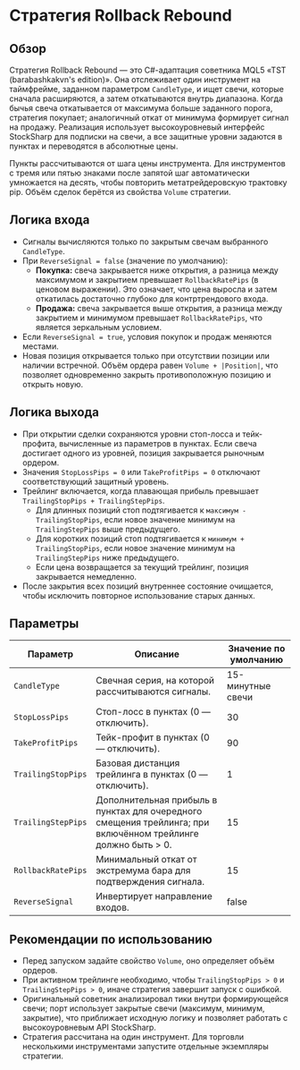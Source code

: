 # Стратегия Rollback Rebound

## Обзор
Стратегия Rollback Rebound — это C#-адаптация советника MQL5 «TST (barabashkakvn's edition)». Она отслеживает один инструмент на таймфрейме, заданном параметром `CandleType`, и ищет свечи, которые сначала расширяются, а затем откатываются внутрь диапазона. Когда бычья свеча откатывается от максимума больше заданного порога, стратегия покупает; аналогичный откат от минимума формирует сигнал на продажу. Реализация использует высокоуровневый интерфейс StockSharp для подписки на свечи, а все защитные уровни задаются в пунктах и переводятся в абсолютные цены.

Пункты рассчитываются от шага цены инструмента. Для инструментов с тремя или пятью знаками после запятой шаг автоматически умножается на десять, чтобы повторить метатрейдеровскую трактовку pip. Объём сделок берётся из свойства `Volume` стратегии.

## Логика входа
- Сигналы вычисляются только по закрытым свечам выбранного `CandleType`.
- При `ReverseSignal = false` (значение по умолчанию):
  - **Покупка:** свеча закрывается ниже открытия, а разница между максимумом и закрытием превышает `RollbackRatePips` (в ценовом выражении). Это означает, что цена выросла и затем откатилась достаточно глубоко для контртрендового входа.
  - **Продажа:** свеча закрывается выше открытия, а разница между закрытием и минимумом превышает `RollbackRatePips`, что является зеркальным условием.
- Если `ReverseSignal = true`, условия покупок и продаж меняются местами.
- Новая позиция открывается только при отсутствии позиции или наличии встречной. Объём ордера равен `Volume + |Position|`, что позволяет одновременно закрыть противоположную позицию и открыть новую.

## Логика выхода
- При открытии сделки сохраняются уровни стоп-лосса и тейк-профита, вычисленные из параметров в пунктах. Если свеча достигает одного из уровней, позиция закрывается рыночным ордером.
- Значения `StopLossPips = 0` или `TakeProfitPips = 0` отключают соответствующий защитный уровень.
- Трейлинг включается, когда плавающая прибыль превышает `TrailingStopPips + TrailingStepPips`.
  - Для длинных позиций стоп подтягивается к `максимум - TrailingStopPips`, если новое значение минимум на `TrailingStepPips` выше предыдущего.
  - Для коротких позиций стоп подтягивается к `минимум + TrailingStopPips`, если новое значение минимум на `TrailingStepPips` ниже предыдущего.
  - Если цена возвращается за текущий трейлинг, позиция закрывается немедленно.
- После закрытия всех позиций внутреннее состояние очищается, чтобы исключить повторное использование старых данных.

## Параметры
| Параметр | Описание | Значение по умолчанию |
| --- | --- | --- |
| `CandleType` | Свечная серия, на которой рассчитываются сигналы. | 15-минутные свечи |
| `StopLossPips` | Стоп-лосс в пунктах (0 — отключить). | 30 |
| `TakeProfitPips` | Тейк-профит в пунктах (0 — отключить). | 90 |
| `TrailingStopPips` | Базовая дистанция трейлинга в пунктах (0 — отключить). | 1 |
| `TrailingStepPips` | Дополнительная прибыль в пунктах для очередного смещения трейлинга; при включённом трейлинге должно быть > 0. | 15 |
| `RollbackRatePips` | Минимальный откат от экстремума бара для подтверждения сигнала. | 15 |
| `ReverseSignal` | Инвертирует направление входов. | false |

## Рекомендации по использованию
- Перед запуском задайте свойство `Volume`, оно определяет объём ордеров.
- При активном трейлинге необходимо, чтобы `TrailingStopPips > 0` и `TrailingStepPips > 0`, иначе стратегия завершит запуск с ошибкой.
- Оригинальный советник анализировал тики внутри формирующейся свечи; порт использует закрытые свечи (максимум, минимум, закрытие), что приближает исходную логику и позволяет работать с высокоуровневым API StockSharp.
- Стратегия рассчитана на один инструмент. Для торговли несколькими инструментами запустите отдельные экземпляры стратегии.
